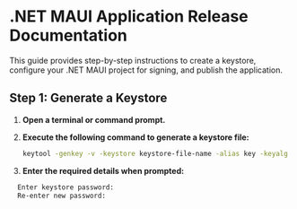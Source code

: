 # .NET MAUI Application Release Documentation

This guide provides step-by-step instructions to create a keystore, configure your .NET MAUI project for signing, and publish the application.

## Step 1: Generate a Keystore

1. **Open a terminal or command prompt.**

2. **Execute the following command to generate a keystore file:**
   ```sh
   keytool -genkey -v -keystore keystore-file-name -alias key -keyalg RSA -keysize 2048 -validity 10000
3. **Enter the required details when prompted:**
  ```sh
	Enter keystore password: 
	Re-enter new password:


